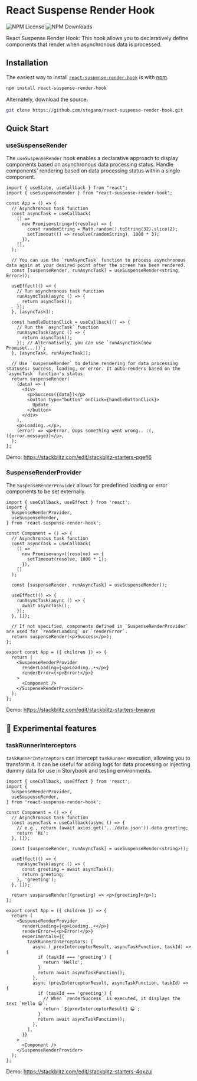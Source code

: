 # React Suspense Render Hook
![NPM License](https://img.shields.io/npm/l/react-suspense-render-hook)
![NPM Downloads](https://img.shields.io/npm/dw/react-suspense-render-hook)

React Suspense Render Hook: This hook allows you to declaratively define components that render when asynchronous data is processed.

## Installation

The easiest way to install [`react-suspense-render-hook`](https://www.npmjs.com/package/react-suspense-render-hook) is with [npm](https://www.npmjs.com/).

```bash
npm install react-suspense-render-hook
```

Alternately, download the source.

```bash
git clone https://github.com/stegano/react-suspense-render-hook.git
```

## Quick Start

### useSuspenseRender 
The `useSuspenseRender` hook enables a declarative approach to display components based on asynchronous data processing status. Handle components' rendering based on data processing status within a single component.

```tsx
import { useState, useCallback } from "react";
import { useSuspenseRender } from "react-suspense-render-hook";

const App = () => {
  // Asynchronous task function
  const asyncTask = useCallback(
    () =>
      new Promise<string>((resolve) => {
        const randomString = Math.random().toString(32).slice(2);
        setTimeout(() => resolve(randomString), 1000 * 3);
      }),
    [],
  );

  // You can use the `runAsyncTask` function to process asynchronous data again at your desired point after the screen has been rendered.
  const [suspenseRender, runAsyncTask] = useSuspenseRender<string, Error>();

  useEffect(() => {
    // Run asynchronous task function
    runAsyncTask(async () => {
      return asyncTask();
    });
  }, [asyncTask]);

  const handleButtonClick = useCallback(() => {
    // Run the `asyncTask` function
    runAsyncTask(async () => {
      return asyncTask();
    }); // Alternatively, you can use `runAsyncTask(new Promise(...))`;
  }, [asyncTask, runAsyncTask]);

  // Use `suspenseRender` to define rendering for data processing statuses: success, loading, or error. It auto-renders based on the `asyncTask` function's status.
  return suspenseRender(
    (data) => (
      <div>
        <p>Success({data})</p>
        <button type="button" onClick={handleButtonClick}>
          Update
        </button>
      </div>
    ),
    <p>Loading..</p>,
    (error) => <p>Error, Oops something went wrong.. :(, ({error.message})</p>,
  );
};
```
Demo: https://stackblitz.com/edit/stackblitz-starters-pgefl6

### SuspenseRenderProvider
The `SuspenseRenderProvider` allows for predefined loading or error components to be set externally.

```tsx
import { useCallback, useEffect } from 'react';
import {
  SuspenseRenderProvider,
  useSuspenseRender,
} from 'react-suspense-render-hook';

const Component = () => {
  // Asynchronous task function
  const asyncTask = useCallback(
    () =>
      new Promise<any>((resolve) => {
        setTimeout(resolve, 1000 * 1);
      }),
    []
  );

  const [suspenseRender, runAsyncTask] = useSuspenseRender();

  useEffect(() => {
    runAsyncTask(async () => {
      await asyncTask();
    });
  }, []);

  // If not specified, components defined in `SuspenseRenderProvider` are used for `renderLoading` or `renderError`.
  return suspenseRender(<p>Success</p>);
};

export const App = ({ children }) => {
  return (
    <SuspenseRenderProvider
      renderLoading={<p>Loading..☀️</p>}
      renderError={<p>Error!</p>}
    >
      <Component />
    </SuspenseRenderProvider>
  );
};

```
Demo: https://stackblitz.com/edit/stackblitz-starters-bwapyp

## 🧐 Experimental features

### taskRunnerInterceptors
`taskRunnerInterceptors` can intercept `taskRunner` execution, allowing you to transform it. It can be useful for adding logs for data processing or injecting dummy data for use in Storybook and testing environments.

```tsx
import { useCallback, useEffect } from 'react';
import {
  SuspenseRenderProvider,
  useSuspenseRender,
} from 'react-suspense-render-hook';

const Component = () => {
  // Asynchronous task function
  const asyncTask = useCallback(async () => {
    // e.g., return (await axios.get('.../data.json')).data.greeting;
    return 'Hi';
  }, []);

  const [suspenseRender, runAsyncTask] = useSuspenseRender<string>();

  useEffect(() => {
    runAsyncTask(async () => {
      const greeting = await asyncTask();
      return greeting;
    }, 'greeting');
  }, []);

  return suspenseRender((greeting) => <p>{greeting}</p>);
};

export const App = ({ children }) => {
  return (
    <SuspenseRenderProvider
      renderLoading={<p>Loading..☀️</p>}
      renderError={<p>Error!</p>}
      experimentals={{
        taskRunnerInterceptors: [
          async (_prevInterceptorResult, asyncTaskFunction, taskId) => {
            if (taskId === 'greeting') {
              return 'Hello';
            }
            return await asyncTaskFunction();
          },
          async (prevInterceptorResult, asyncTaskFunction, taskId) => {
            if (taskId === 'greeting') {
              // When `renderSuccess` is executed, it displays the text `Hello 😀`.
              return `${prevInterceptorResult} 😀`;
            }
            return await asyncTaskFunction();
          },
        ],
      }}
    >
      <Component />
    </SuspenseRenderProvider>
  );
};
```
Demo: https://stackblitz.com/edit/stackblitz-starters-4qxzui